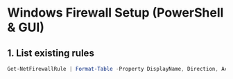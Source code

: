 # Windows Firewall Setup (PowerShell & GUI)

## 1. List existing rules
```powershell
Get-NetFirewallRule | Format-Table -Property DisplayName, Direction, Action, Enabled -AutoSize
